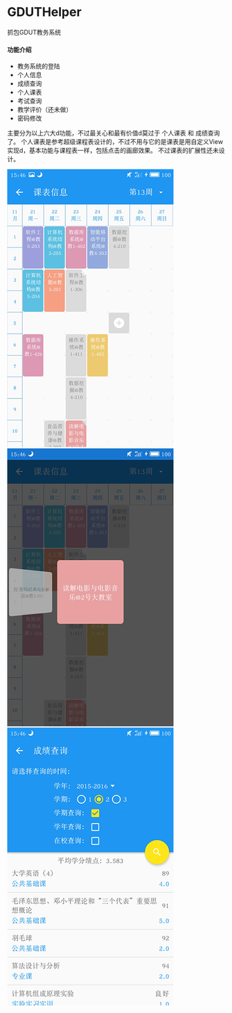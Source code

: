 # GDUTHelper
抓包GDUT教务系统
#### 功能介绍
* 教务系统的登陆
* 个人信息
* 成绩查询
* 个人课表
* 考试查询
* 教学评价（还未做）
* 密码修改

主要分为以上六大d功能，不过最关心和最有价值d莫过于 个人课表 和 成绩查询了。
个人课表是参考超级课程表设计的，不过不用与它的是课表是用自定义View实现d，基本功能与课程表一样，包括点击的画廊效果。
不过课表的扩展性还未设计。

![image](https://github.com/ZengZeHong/GDUTHelper/blob/master/app/src/main/res/drawable/show_two.png?raw=true)
![image](https://github.com/ZengZeHong/GDUTHelper/blob/master/app/src/main/res/drawable/show_three.png?raw=true)
![image](https://github.com/ZengZeHong/GDUTHelper/blob/master/app/src/main/res/drawable/show_one.png?raw=true)
